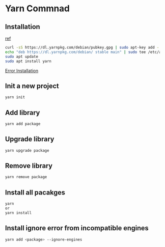 # Yarn Commnad

## Installation

[ref](https://classic.yarnpkg.com/en/docs/install/#debian-stable)

```bash
curl -sS https://dl.yarnpkg.com/debian/pubkey.gpg | sudo apt-key add -
echo "deb https://dl.yarnpkg.com/debian/ stable main" | sudo tee /etc/apt/sources.list.d/yarn.list
sudo apt update
sudo apt install yarn
```

[Error Installation](https://stackoverflow.com/questions/53471063/yarn-error-there-are-no-scenarios-must-have-at-least-one)

## Init a new project

```bash
yarn init
```

## Add library

```bash
yarn add package
```

## Upgrade library

```bash
yarn upgrade package
```

## Remove library

```bash
yarn remove package
```

## Install all pacakges

```bash
yarn
or
yarn install
```

## Install ignore error from incompatible engines

```bash
yarn add <package> --ignore-engines
```
